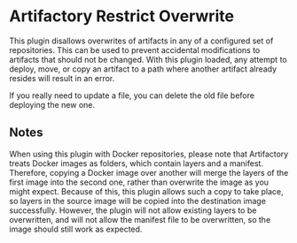 Artifactory Restrict Overwrite
==============================

This plugin disallows overwrites of artifacts in any of a configured set of
repositories. This can be used to prevent accidental modifications to artifacts
that should not be changed. With this plugin loaded, any attempt to deploy,
move, or copy an artifact to a path where another artifact already resides will
result in an error.

If you really need to update a file, you can delete the old file before
deploying the new one.

Notes
-----

When using this plugin with Docker repositories, please note that Artifactory
treats Docker images as folders, which contain layers and a manifest. Therefore,
copying a Docker image over another will merge the layers of the first image
into the second one, rather than overwrite the image as you might expect.
Because of this, this plugin allows such a copy to take place, so layers in the
source image will be copied into the destination image successfully. However,
the plugin will not allow existing layers to be overwritten, and will not allow
the manifest file to be overwritten, so the image should still work as expected.
